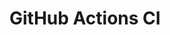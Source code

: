 # GitHub Actions CI

























































































































































































































































































































































































































































































































































































































































































































































































































































































































































































































































































































































































































































































































































































































































































































































































































































































































































































































































































































































































































































































































































































































































































































































































































































































































































































































































































































































































































































































































































































































































































































































































































































































































































































































































































































































